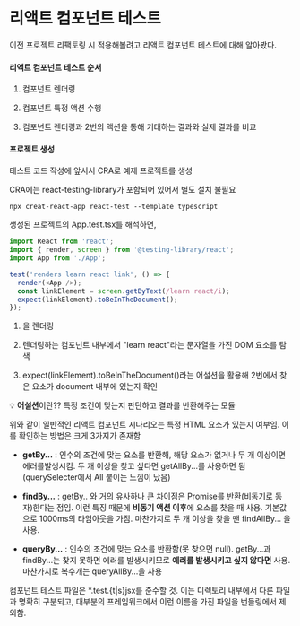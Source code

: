# 리액트 컴포넌트 테스트

이전 프로젝트 리팩토링 시 적용해볼려고 리액트 컴포넌트 테스트에 대해 알아봤다.

#### 리액트 컴포넌트 테스트 순서

1. 컴포넌트 렌더링

2. 컴포넌트 특정 액션 수행

3. 컴포넌트 렌더링과 2번의 액션을 통해 기대하는 결과와 실제 결과를 비교

#### 프로젝트 생성

테스트 코드 작성에 앞서서 CRA로 예제 프로젝트를 생성

CRA에는 react-testing-library가 포함되어 있어서 별도 설치 불필요

```linux
npx creat-react-app react-test --template typescript
```

생성된 프로젝트의 App.test.tsx를 해석하면,

```typescript
import React from 'react';
import { render, screen } from '@testing-library/react';
import App from './App';

test('renders learn react link', () => {
  render(<App />);
  const linkElement = screen.getByText(/learn react/i);
  expect(linkElement).toBeInTheDocument();
});

```

1. <App/>을 렌더링

2. 렌더링하는 컴포넌트 내부에서 "learn react"라는 문자열을 가진 DOM 요소를 탐색

3. expect(linkElement).toBeInTheDocument()라는 어설션을 활용해 2번에서 찾은 요소가 document 내부에 있는지 확인

💡 **어설션**이란?? 특정 조건이 맞는지 판단하고 결과를 반환해주는 모듈



위와 같이 일반적인 리액트 컴포넌트 시나리오는 특정 HTML 요소가 있는지 여부임. 이를 확인하는 방법은 크게 3가지가 존재함

- **getBy...** : 인수의 조건에 맞는 요소를 반환해, 해당 요소가 없거나 두 개 이상이면 에러를발생시킴. 두 개 이상을 찾고 싶다면 getAllBy...를 사용하면 됨 (querySelecter에서 All 붙이는 느낌이 났음)

- **findBy...** : getBy.. 와 거의 유사하나 큰 차이점은 Promise를 반환(비동기로 동자)한다는 점임. 이런 특징 때문에 **비동기 액션 이후**에 요소를 찾을 때 사용. 기본값으로 1000ms의 타임아웃을 가짐. 마찬가지로 두 개 이상을 찾을 땐 findAllBy... 을 사용.

- **queryBy...** : 인수의 조건에 맞는 요소를 반환함(못 찾으면 null). getBy...과 findBy...는 찾지 못하면 에러를 발생시키므로 **에러를 발생시키고 싶지 않다면** 사용. 마찬가지로 복수개는 queryAllBy...을 사용



컴포넌트 테스트 파일은 \*.test.{t|s}jsx를 준수할 것. 이는 디렉토리 내부에서 다른 파일과 명확히 구분되고, 대부분의 프레임워크에서 이런 이름을 가진 파일을 번들링에서 제외함.




